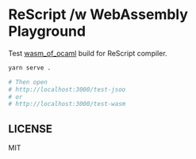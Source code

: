 # ReScript /w WebAssembly Playground

Test [wasm_of_ocaml](https://github.com/ocaml-wasm/wasm_of_ocaml) build for ReScript compiler.

```sh
yarn serve .

# Then open
# http://localhost:3000/test-jsoo
# or
# http://localhost:3000/test-wasm
```

## LICENSE

MIT
